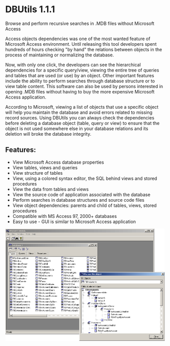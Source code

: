 DBUtils 1.1.1
=============

Browse and perform recursive searches in .MDB files without Microsoft Access

Access objects dependencies was one of the most wanted feature of Microsoft Access environment. Until releasing this tool developers spent hundreds of hours checking "by hand" the relations between objects in the process of maintaining or normalizing the database.

Now, with only one click, the developers can see the hierarchical dependencies for a specific query/view, viewing the entire tree of queries and tables that are used (or use) by an object. Other important features include the ability to perform searches through database structure or to view table content. This software can also be used by persons interested in opening .MDB files without having to buy the more expensive Microsoft Access application.

According to Microsoft, viewing a list of objects that use a specific object will help you maintain the database and avoid errors related to missing record sources. Using DBUtils you can always check the dependencies before deleting a database object (table, query or view) to ensure that the object is not used somewhere else in your database relations and its deletion will broke the database integrity.

Features:
---------

- View Microsoft Access database properties 
- View tables, views and queries 
- View structure of tables 
- View, using a colored syntax editor, the SQL behind views and stored procedures 
- View the data from tables and views 
- View the source code of application associated with the database 
- Perform searches in database structures and source code files 
- View object dependencies: parents and child of tables, views, stored procedures 
- Compatible with MS Access 97, 2000+ databases 
- Easy to use - GUI is similar to Microsoft Access application 

![Screenshot](img/screenshot.png)
